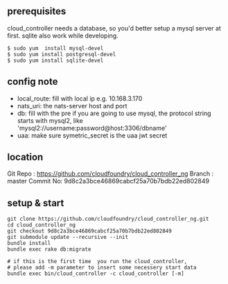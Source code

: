 ## prerequisites

cloud_controller needs a database, so you'd better setup a mysql server at first. sqlite also work while developing.

    $ sudo yum  install mysql-devel
    $ sudo yum install postgresql-devel
    $ sudo yum install sqlite-devel
    

    

## config note

- local_route: fill with local ip e.g. 10.168.3.170
- nats_uri: the nats-server host and port
- db: fill with the pre if you are going to use mysql, the protocol string starts with mysql2, like 'mysql2://username:password@host:3306/dbname'
- uaa: make sure symetric_secret is the uaa jwt secret 

## location
Git Repo : https://github.com/cloudfoundry/cloud_controller_ng 
Branch : master
Commit No: 9d8c2a3bce46869cabcf25a70b7bdb22ed802849


## setup & start

    git clone https://github.com/cloudfoundry/cloud_controller_ng.git
    cd cloud_controller_ng 
	git checkout 9d8c2a3bce46869cabcf25a70b7bdb22ed802849
    git submodule update --recursive --init
    bundle install
    bundle exec rake db:migrate
    
    # if this is the first time  you run the cloud_controller, 
    # please add -m parameter to insert some necessery start data
    bundle exec bin/cloud_controller -c cloud_controller [-m]

